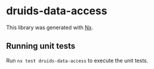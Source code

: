 # druids-data-access

This library was generated with [Nx](https://nx.dev).

## Running unit tests

Run `nx test druids-data-access` to execute the unit tests.
